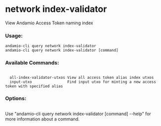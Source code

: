 # network index-validator
View Andamio Access Token naming index

### Usage:
```
andamio-cli query network index-validator
andamio-cli query network index-validator [command]
```

### Available Commands:
```

  all-index-validator-utxos View all access token alias index utxos
  input-utxo                Find input utxo for minting a new access token with specified alias
```

### Options:
```

```

Use "andamio-cli query network index-validator [command] --help" for more information about a command.

